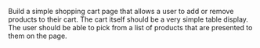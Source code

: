 Build a simple shopping cart page that allows a user to add or remove products to their cart. The cart itself should be a very simple table display. The user should be able to pick from a list of products that are presented to them on the page.
